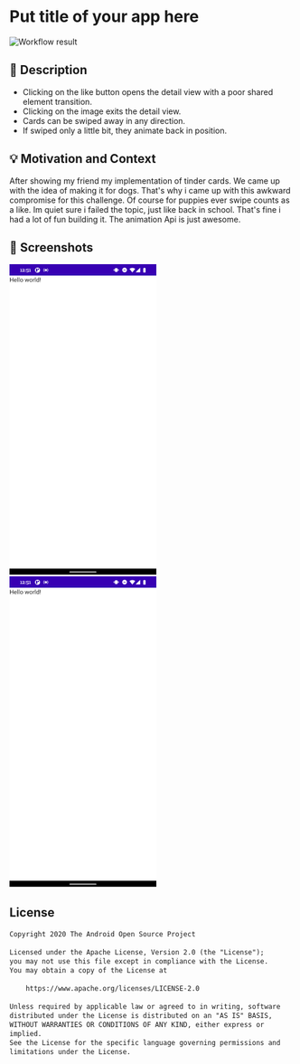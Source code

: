 # Put title of your app here

<!--- Replace <AdrianoCelentano> with your Github Username and <PuppyCards> with the name of your repository. -->
<!--- You can find both of these in the url bar when you open your repository in github. -->
![Workflow result](https://github.com/<OWNER>/<REPOSITORY>/workflows/Check/badge.svg)


## :scroll: Description
- Clicking on the like button opens the detail view with a poor shared element transition.
- Clicking on the image exits the detail view.
- Cards can be swiped away in any direction.
- If swiped only a little bit, they animate back in position.

## :bulb: Motivation and Context
After showing my friend my implementation of tinder cards.
We came up with the idea of making it for dogs.
That's why i came up with this awkward compromise for this challenge.
Of course for puppies ever swipe counts as a like.
Im quiet sure i failed the topic, just like back in school.
That's fine i had a lot of fun building it.
The animation Api is just awesome.



## :camera_flash: Screenshots
<!-- You can add more screenshots here if you like -->
<img src="/results/screenshot_1.png" width="260">&emsp;<img src="/results/screenshot_2.png" width="260">

## License
```
Copyright 2020 The Android Open Source Project

Licensed under the Apache License, Version 2.0 (the "License");
you may not use this file except in compliance with the License.
You may obtain a copy of the License at

    https://www.apache.org/licenses/LICENSE-2.0

Unless required by applicable law or agreed to in writing, software
distributed under the License is distributed on an "AS IS" BASIS,
WITHOUT WARRANTIES OR CONDITIONS OF ANY KIND, either express or implied.
See the License for the specific language governing permissions and
limitations under the License.
```
